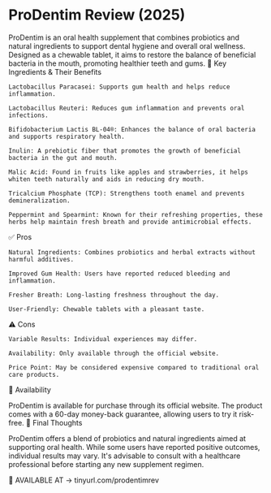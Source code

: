 # ProDentim Review (2025)

ProDentim is an oral health supplement that combines probiotics and natural ingredients to support dental hygiene and overall oral wellness. Designed as a chewable tablet, it aims to restore the balance of beneficial bacteria in the mouth, promoting healthier teeth and gums.
🧪 Key Ingredients & Their Benefits

    Lactobacillus Paracasei: Supports gum health and helps reduce inflammation.

    Lactobacillus Reuteri: Reduces gum inflammation and prevents oral infections.

    Bifidobacterium Lactis BL-04®: Enhances the balance of oral bacteria and supports respiratory health.

    Inulin: A prebiotic fiber that promotes the growth of beneficial bacteria in the gut and mouth.

    Malic Acid: Found in fruits like apples and strawberries, it helps whiten teeth naturally and aids in reducing dry mouth.

    Tricalcium Phosphate (TCP): Strengthens tooth enamel and prevents demineralization.

    Peppermint and Spearmint: Known for their refreshing properties, these herbs help maintain fresh breath and provide antimicrobial effects.

✅ Pros

    Natural Ingredients: Combines probiotics and herbal extracts without harmful additives.

    Improved Gum Health: Users have reported reduced bleeding and inflammation.

    Fresher Breath: Long-lasting freshness throughout the day.

    User-Friendly: Chewable tablets with a pleasant taste.

⚠️ Cons

    Variable Results: Individual experiences may differ.

    Availability: Only available through the official website.

    Price Point: May be considered expensive compared to traditional oral care products.

🛒 Availability

ProDentim is available for purchase through its official website. The product comes with a 60-day money-back guarantee, allowing users to try it risk-free.
🧾 Final Thoughts

ProDentim offers a blend of probiotics and natural ingredients aimed at supporting oral health. While some users have reported positive outcomes, individual results may vary. It's advisable to consult with a healthcare professional before starting any new supplement regimen.

🛒 AVAILABLE AT -> tinyurl.com/prodentimrev
